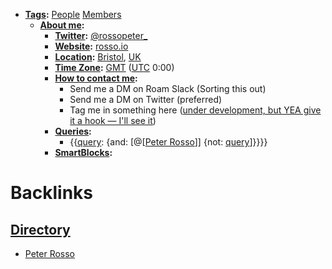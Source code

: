 - **[Tags](<Tags.md>):** [People](<People.md>) [Members](<Members.md>)
    - **[About me](<About me.md>):**
        - **[Twitter](<Twitter.md>):** [@rossopeter_](https://twitter.com/rossopeter_)
        - **[Website](<Website.md>):** [rosso.io](https://rosso.io)
        - **[Location](<Location.md>):** [Bristol](<Bristol.md>), [UK](<UK.md>)
        - **[Time Zone](<Time Zone.md>):** [GMT](<GMT.md>) ([UTC](<UTC.md>) 0:00)
        - **[How to contact me](<How to contact me.md>):** 
            - Send me a DM on Roam Slack (Sorting this out)
            - Send me a DM on Twitter (preferred)
            - Tag me in something here ([under development, but YEA give it a hook — I'll see it]([Chat](<Chat.md>)))
        - **[Queries](<Queries.md>):**
            - {{[query](<query.md>): {and: [@[[Peter Rosso](<@[[Peter Rosso.md>)]] {not: [query](<query.md>)]}}}}
        - **[SmartBlocks](<SmartBlocks.md>):**

# Backlinks
## [Directory](<Directory.md>)
- [Peter Rosso](<Peter Rosso.md>)

